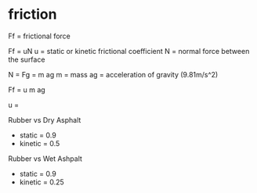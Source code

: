# friction

Ff = frictional force

Ff = uN
u = static or kinetic frictional coefficient
N = normal force between the surface

N = Fg = m ag
m = mass
ag = acceleration of gravity (9.81m/s^2)

Ff = u m ag

u =

Rubber vs Dry Asphalt

- static = 0.9
- kinetic = 0.5

Rubber vs Wet Ashpalt

- static = 0.9
- kinetic = 0.25
